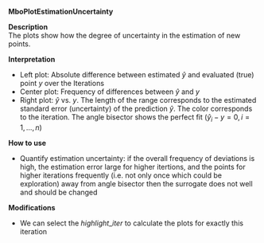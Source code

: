 **MboPlotEstimationUncertainty**

**Description**    
 The plots show how the degree of uncertainty in the estimation of new points. 


**Interpretation**   
  * Left plot: Absolute difference between estimated $\hat y$ and evaluated (true) point $y$ over the Iterations  
  * Center plot: Frequency of differences between $\hat y$ and $y$  
  * Right plot: $\hat y$ vs. $y$. The length of the range corresponds to the estimated standard error (uncertainty) of the prediction $\hat y$. The color corresponds to the iteration. The angle bisector shows the perfect fit ($\hat y_i - y = 0, i=1,\ldots, n$)  
  
**How to use**  
  * Quantify estimation uncertainty: if the overall frequency of deviations is high, the estimation error large for higher itertions, and the points for higher iterations frequently (i.e. not only once which could be exploration) away from angle bisector then the surrogate does not well and should be changed  
  
  
**Modifications**
  * We can select the $highlight\_iter$ to calculate the plots for exactly this iteration


  

